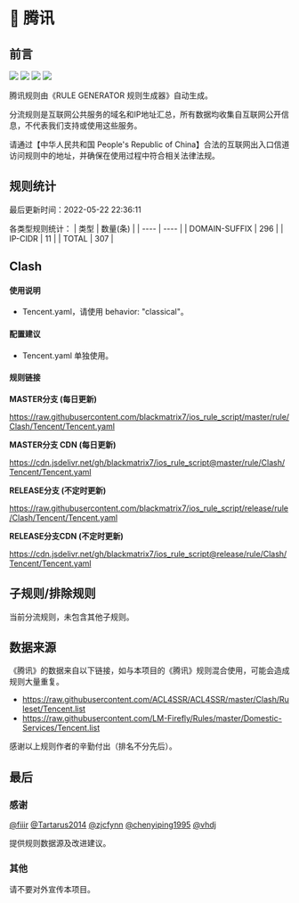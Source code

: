 # 🧸 腾讯

## 前言

![](https://shields.io/badge/-移除重复规则-ff69b4) ![](https://shields.io/badge/-DOMAIN与DOMAIN--SUFFIX合并-green) ![](https://shields.io/badge/-DOMAIN--SUFFIX间合并-critical) ![](https://shields.io/badge/-IP--CIDR(6)合并-blueviolet) 

腾讯规则由《RULE GENERATOR 规则生成器》自动生成。

分流规则是互联网公共服务的域名和IP地址汇总，所有数据均收集自互联网公开信息，不代表我们支持或使用这些服务。

请通过【中华人民共和国 People's Republic of China】合法的互联网出入口信道访问规则中的地址，并确保在使用过程中符合相关法律法规。

## 规则统计

最后更新时间：2022-05-22 22:36:11

各类型规则统计：
| 类型 | 数量(条)  | 
| ---- | ----  |
| DOMAIN-SUFFIX | 296  | 
| IP-CIDR | 11  | 
| TOTAL | 307  | 


## Clash 

#### 使用说明
- Tencent.yaml，请使用 behavior: "classical"。

#### 配置建议
- Tencent.yaml 单独使用。

#### 规则链接
**MASTER分支 (每日更新)**

https://raw.githubusercontent.com/blackmatrix7/ios_rule_script/master/rule/Clash/Tencent/Tencent.yaml

**MASTER分支 CDN (每日更新)**

https://cdn.jsdelivr.net/gh/blackmatrix7/ios_rule_script@master/rule/Clash/Tencent/Tencent.yaml

**RELEASE分支 (不定时更新)**

https://raw.githubusercontent.com/blackmatrix7/ios_rule_script/release/rule/Clash/Tencent/Tencent.yaml

**RELEASE分支CDN (不定时更新)**

https://cdn.jsdelivr.net/gh/blackmatrix7/ios_rule_script@release/rule/Clash/Tencent/Tencent.yaml

## 子规则/排除规则


当前分流规则，未包含其他子规则。

## 数据来源

《腾讯》的数据来自以下链接，如与本项目的《腾讯》规则混合使用，可能会造成规则大量重复。

- https://raw.githubusercontent.com/ACL4SSR/ACL4SSR/master/Clash/Ruleset/Tencent.list
- https://raw.githubusercontent.com/LM-Firefly/Rules/master/Domestic-Services/Tencent.list


感谢以上规则作者的辛勤付出（排名不分先后）。

## 最后

### 感谢

[@fiiir](https://github.com/fiiir) [@Tartarus2014](https://github.com/Tartarus2014) [@zjcfynn](https://github.com/zjcfynn) [@chenyiping1995](https://github.com/chenyiping1995) [@vhdj](https://github.com/vhdj)

提供规则数据源及改进建议。

### 其他

请不要对外宣传本项目。
